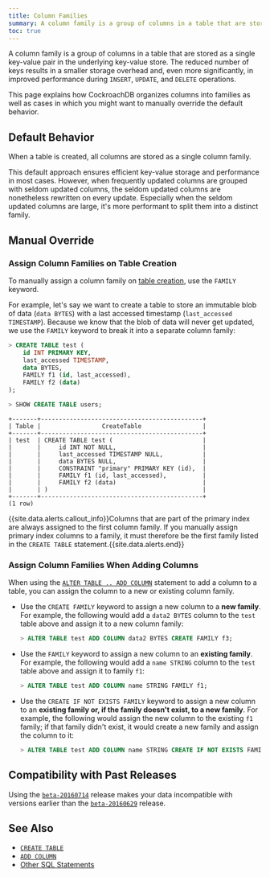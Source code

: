 ```yaml
---
title: Column Families
summary: A column family is a group of columns in a table that are stored as a single key-value pair in the underlying key-value store.
toc: true
---
```


A column family is a group of columns in a table that are stored as a single key-value pair in the underlying key-value store. The reduced number of keys results in a smaller storage overhead and, even more significantly, in improved performance during `INSERT`, `UPDATE`, and `DELETE` operations.

This page explains how CockroachDB organizes columns into families as well as cases in which you might want to manually override the default behavior.


## Default Behavior

When a table is created, all columns are stored as a single column family.  

This default approach ensures efficient key-value storage and performance in most cases. However, when frequently updated columns are grouped with seldom updated columns, the seldom updated columns are nonetheless rewritten on every update. Especially when the seldom updated columns are large, it's more performant to split them into a distinct family.

## Manual Override

### Assign Column Families on Table Creation

To manually assign a column family on [table creation](create-table.html), use the `FAMILY` keyword.  

For example, let's say we want to create a table to store an immutable blob of data (`data BYTES`) with a last accessed timestamp (`last_accessed TIMESTAMP`). Because we know that the blob of data will never get updated, we use the `FAMILY` keyword to break it into a separate column family:

~~~ sql
> CREATE TABLE test (
    id INT PRIMARY KEY, 
    last_accessed TIMESTAMP,
    data BYTES,
    FAMILY f1 (id, last_accessed),
    FAMILY f2 (data)
);

> SHOW CREATE TABLE users;
~~~

~~~
+-------+---------------------------------------------+
| Table |                 CreateTable                 |
+-------+---------------------------------------------+
| test  | CREATE TABLE test (                         |
|       |     id INT NOT NULL,                        |
|       |     last_accessed TIMESTAMP NULL,           |
|       |     data BYTES NULL,                        |
|       |     CONSTRAINT "primary" PRIMARY KEY (id),  |
|       |     FAMILY f1 (id, last_accessed),          |
|       |     FAMILY f2 (data)                        |
|       | )                                           |
+-------+---------------------------------------------+
(1 row)
~~~

{{site.data.alerts.callout_info}}Columns that are part of the primary index are always assigned to the first column family. If you manually assign primary index columns to a family, it must therefore be the first family listed in the <code>CREATE TABLE</code> statement.{{site.data.alerts.end}} 

### Assign Column Families When Adding Columns

When using the [`ALTER TABLE .. ADD COLUMN`](add-column.html) statement to add a column to a table, you can assign the column to a new or existing column family. 

- Use the `CREATE FAMILY` keyword to assign a new column to a **new family**. For example, the following would add a `data2 BYTES` column to the `test` table above and assign it to a new column family: 

  ~~~ sql
  > ALTER TABLE test ADD COLUMN data2 BYTES CREATE FAMILY f3;
  ~~~

- Use the `FAMILY` keyword to assign a new column to an **existing family**. For example, the following would add a `name STRING` column to the `test` table above and assign it to family `f1`:

  ~~~ sql
  > ALTER TABLE test ADD COLUMN name STRING FAMILY f1;
  ~~~

- Use the `CREATE IF NOT EXISTS FAMILY` keyword to assign a new column to an **existing family or, if the family doesn't exist, to a new family**. For example, the following would assign the new column to the existing `f1` family; if that family didn't exist, it would create a new family and assign the column to it:

  ~~~ sql
  > ALTER TABLE test ADD COLUMN name STRING CREATE IF NOT EXISTS FAMILY f1;
  ~~~

## Compatibility with Past Releases

Using the [`beta-20160714`](../releases/beta-20160714.html) release makes your data incompatible with versions earlier than the [`beta-20160629`](../releases/beta-20160629.html) release. 

## See Also

- [`CREATE TABLE`](create-table.html)
- [`ADD COLUMN`](add-column.html)
- [Other SQL Statements](sql-statements.html)
